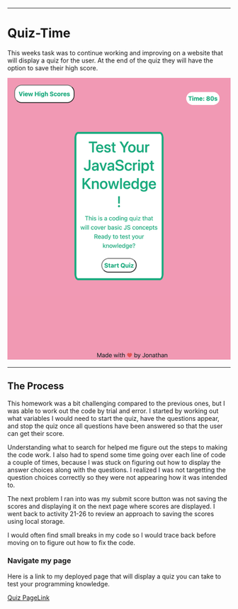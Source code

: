 --------------------------------------

# Quiz-Time

This weeks task was to continue working and improving on a website that will display a quiz for the user. At the end of the quiz they will have the option to save their high score. 

![PNG of Quiz Page](images/Quiz-Time.png)

--------------------------------------

## The Process 

This homework was a bit challenging compared to the previous ones, but I was able to work out the code by trial and error. I started by working out what variables I would need to start the quiz, have the questions appear, and stop the quiz once all questions have been answered so that the user can get their score.

Understanding what to search for helped me figure out the steps to making the code work. I also had to spend some time going over each line of code a couple of times, because I was stuck on figuring out how to display the answer choices along with the questions. I realized I was not targetting the question choices correctly so they were not appearing how it was intended to. 

The next problem I ran into was my submit score button was not saving the scores and displaying it on the next page where scores are displayed. I went back to activity 21-26 to review an approach to saving the scores using local storage. 

I would often find small breaks in my code so I would trace back before moving on to figure out how to fix the code. 


### Navigate my page

Here is a link to my deployed page that will display a quiz you can take to test your programming knowledge.

[Quiz PageLink]()